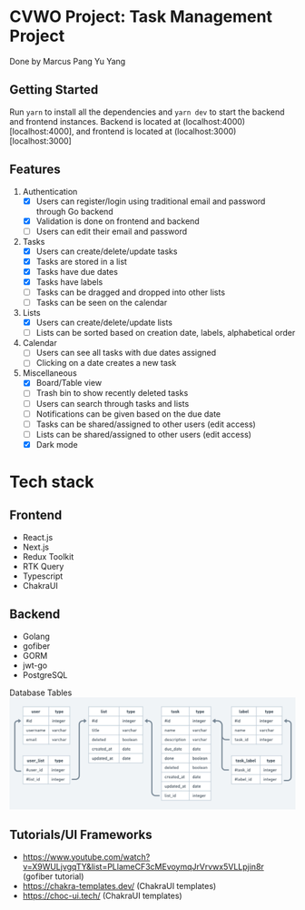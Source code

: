 # CVWO Project: Task Management Project

Done by Marcus Pang Yu Yang

## Getting Started

Run `yarn` to install all the dependencies and `yarn dev` to start the backend and frontend instances. Backend is located at (localhost:4000)[localhost:4000], and frontend is located at (localhost:3000)[localhost:3000]

## Features

1. Authentication
   - [x] Users can register/login using traditional email and password through Go backend
   - [x] Validation is done on frontend and backend
   - [ ] Users can edit their email and password
2. Tasks
   - [x] Users can create/delete/update tasks
   - [x] Tasks are stored in a list
   - [x] Tasks have due dates
   - [x] Tasks have labels
   - [ ] Tasks can be dragged and dropped into other lists
   - [ ] Tasks can be seen on the calendar
3. Lists
   - [x] Users can create/delete/update lists
   - [ ] Lists can be sorted based on creation date, labels, alphabetical order
4. Calendar
   - [ ] Users can see all tasks with due dates assigned
   - [ ] Clicking on a date creates a new task
5. Miscellaneous
   - [x] Board/Table view
   - [ ] Trash bin to show recently deleted tasks
   - [ ] Users can search through tasks and lists
   - [ ] Notifications can be given based on the due date
   - [ ] Tasks can be shared/assigned to other users (edit access)
   - [ ] Lists can be shared/assigned to other users (edit access)
   - [x] Dark mode

# Tech stack

## Frontend

- React.js
- Next.js
- Redux Toolkit
- RTK Query
- Typescript
- ChakraUI

## Backend

- Golang
- gofiber
- GORM
- jwt-go
- PostgreSQL

Database Tables
![Database Tables](./database_tables.png)

## Tutorials/UI Frameworks

- https://www.youtube.com/watch?v=X9WULjvgqTY&list=PLlameCF3cMEvoymqJrVrvwx5VLLpjin8r (gofiber tutorial)
- https://chakra-templates.dev/ (ChakraUI templates)
- https://choc-ui.tech/ (ChakraUI templates)
